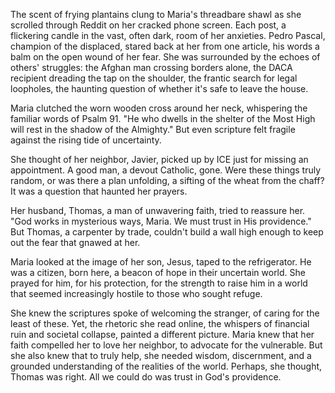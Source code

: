 The scent of frying plantains clung to Maria's threadbare shawl as she scrolled through Reddit on her cracked phone screen. Each post, a flickering candle in the vast, often dark, room of her anxieties. Pedro Pascal, champion of the displaced, stared back at her from one article, his words a balm on the open wound of her fear. She was surrounded by the echoes of others' struggles: the Afghan man crossing borders alone, the DACA recipient dreading the tap on the shoulder, the frantic search for legal loopholes, the haunting question of whether it's safe to leave the house.

Maria clutched the worn wooden cross around her neck, whispering the familiar words of Psalm 91. "He who dwells in the shelter of the Most High will rest in the shadow of the Almighty." But even scripture felt fragile against the rising tide of uncertainty.

She thought of her neighbor, Javier, picked up by ICE just for missing an appointment. A good man, a devout Catholic, gone. Were these things truly random, or was there a plan unfolding, a sifting of the wheat from the chaff? It was a question that haunted her prayers.

Her husband, Thomas, a man of unwavering faith, tried to reassure her. "God works in mysterious ways, Maria. We must trust in His providence." But Thomas, a carpenter by trade, couldn't build a wall high enough to keep out the fear that gnawed at her.

Maria looked at the image of her son, Jesus, taped to the refrigerator. He was a citizen, born here, a beacon of hope in their uncertain world. She prayed for him, for his protection, for the strength to raise him in a world that seemed increasingly hostile to those who sought refuge.

She knew the scriptures spoke of welcoming the stranger, of caring for the least of these. Yet, the rhetoric she read online, the whispers of financial ruin and societal collapse, painted a different picture. Maria knew that her faith compelled her to love her neighbor, to advocate for the vulnerable. But she also knew that to truly help, she needed wisdom, discernment, and a grounded understanding of the realities of the world.
Perhaps, she thought, Thomas was right. All we could do was trust in God's providence.